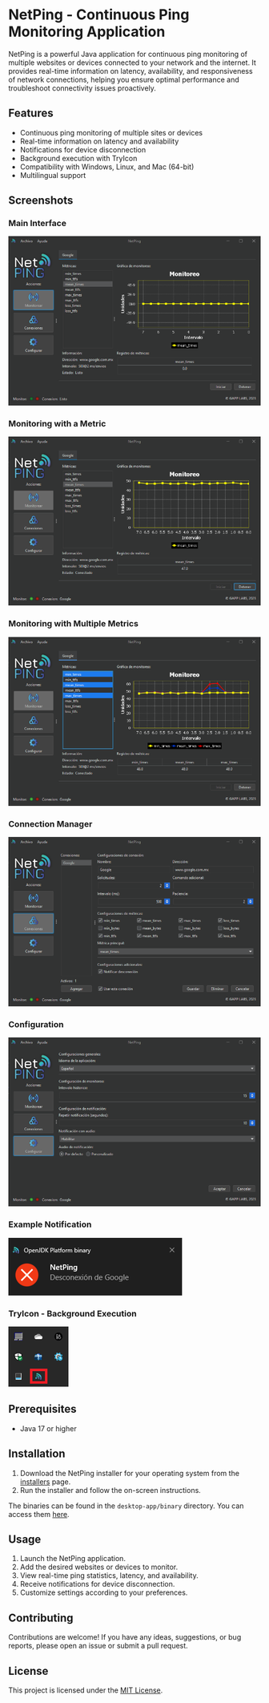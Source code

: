 # NetPing - Continuous Ping Monitoring Application

NetPing is a powerful Java application for continuous ping monitoring of multiple websites or devices connected to your network and the internet. It provides real-time information on latency, availability, and responsiveness of network connections, helping you ensure optimal performance and troubleshoot connectivity issues proactively.

## Features
- Continuous ping monitoring of multiple sites or devices
- Real-time information on latency and availability
- Notifications for device disconnection
- Background execution with TryIcon
- Compatibility with Windows, Linux, and Mac (64-bit)
- Multilingual support

## Screenshots

### Main Interface
![Main Interface](screenshots/main_interface.png)

### Monitoring with a Metric
![Monitoring with a Metric](screenshots/monitoring_metric.png)

### Monitoring with Multiple Metrics
![Monitoring with Multiple Metrics](screenshots/monitoring_multiple_metrics.png)

### Connection Manager
![Connection Manager](screenshots/connection_manager.png)

### Configuration
![Configuration](screenshots/configuration.png)

### Example Notification
![Example Notification](screenshots/example_notification.png)

### TryIcon - Background Execution
![TryIcon - Background Execution](screenshots/tryicon_background_execution.png)

## Prerequisites
- Java 17 or higher

## Installation
1. Download the NetPing installer for your operating system from the [installers](desktop-app/installers) page.
2. Run the installer and follow the on-screen instructions.

The binaries can be found in the `desktop-app/binary` directory. You can access them [here](desktop-app/binary).

## Usage
1. Launch the NetPing application.
2. Add the desired websites or devices to monitor.
3. View real-time ping statistics, latency, and availability.
4. Receive notifications for device disconnection.
5. Customize settings according to your preferences.

## Contributing
Contributions are welcome! If you have any ideas, suggestions, or bug reports, please open an issue or submit a pull request.

## License
This project is licensed under the [MIT License](LICENSE).
